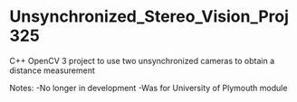 # Unsynchronized_Stereo_Vision_Proj325
C++ OpenCV 3 project to use two unsynchronized cameras to obtain a distance measurement

Notes:
-No longer in development
-Was for University of Plymouth module
